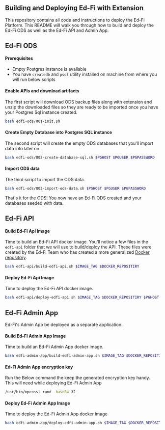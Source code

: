 ## Building and Deploying Ed-Fi with Extension
This repository contains all code and instructions to deploy the Ed-Fi Platform. This README will walk you through how to build and deploy the Ed-Fi ODS as well as the Ed-Fi API and Admin App.


## Ed-Fi ODS

#### Prerequisites
* Empty Postgres instance is available
* You have `createdb` and `psql` utility installed on machine from where you will run below scripts

####  Enable APIs and download artifacts
The first script will download ODS backup files along with extension and unzip the downloaded files so they are ready to be imported once you have your Postgres Sql instance created.

```bash
bash edfi-ods/001-init.sh
```

#### Create Empty Database into Postgres SQL instance
The second script will create the empty ODS databases that you'll import data into later on. 

```bash
bash edfi-ods/002-create-database-sql.sh $PGHOST $PGUSER $PGPASSWORD
```

#### Import ODS data

The third script to import the ODS data.

```bash
bash edfi-ods/003-import-ods-data.sh $PGHOST $PGUSER $PGPASSWORD
```
That's it for the ODS! You now have an Ed-Fi ODS created and your databases seeded with data.


## Ed-Fi API

#### Build Ed-Fi Api Image
Time to build an Ed-Fi API docker image. You'll notice a few files in the `edfi-api` folder that we will use to build/deploy the API. These files were created by the Ed-Fi Team who has created a more generalized [Docker repository](https://github.com/Ed-Fi-Alliance-OSS/Ed-Fi-ODS-Docker).


```bash
bash edfi-api/build-edfi-api.sh $IMAGE_TAG $DOCKER_REPOSITIRY
```

#### Deploy Ed-Fi Api Image

Time to deploy the Ed-Fi API docker image. 

```bash
bash edfi-api/deploy-edfi-api.sh $IMAGE_TAG $DOCKER_REPOSITIRY $PGHOST $PGUSER $PGPASSWORD
```


## Ed-Fi Admin App

Ed-Fi's Admin App be deployed as a separate application.

#### Build Ed-Fi Admin App Image
Time to build an Ed-Fi Admin App docker image.

```bash
bash edfi-admin-app/build-edfi-admin-app.sh $IMAGE_TAG $DOCKER_REPOSITIRY
```

#### Ed-Fi Admin App encryption key

Run the Below command the keep the generated encryption key handy. This will need while deploying Ed-Fi Admin App
```bash
/usr/bin/openssl rand -base64 32
```

#### Deploy Ed-Fi Admin App Image

Time to deploy the Ed-Fi Admin App docker image

```bash
bash edfi-admin-app/deploy-edfi-admin-app.sh $IMAGE_TAG $DOCKER_REPOSITIRY $PGHOST $PGUSER $PGPASSWORD $ENCRYPTION_KEY $API_URL
```



